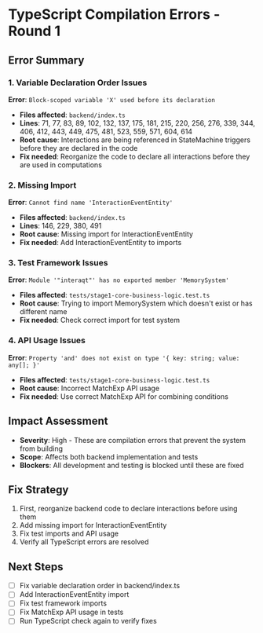 # TypeScript Compilation Errors - Round 1

## Error Summary

### 1. Variable Declaration Order Issues
**Error**: `Block-scoped variable 'X' used before its declaration`
- **Files affected**: `backend/index.ts`
- **Lines**: 71, 77, 83, 89, 102, 132, 137, 175, 181, 215, 220, 256, 276, 339, 344, 406, 412, 443, 449, 475, 481, 523, 559, 571, 604, 614
- **Root cause**: Interactions are being referenced in StateMachine triggers before they are declared in the code
- **Fix needed**: Reorganize the code to declare all interactions before they are used in computations

### 2. Missing Import
**Error**: `Cannot find name 'InteractionEventEntity'`
- **Files affected**: `backend/index.ts`
- **Lines**: 146, 229, 380, 491
- **Root cause**: Missing import for InteractionEventEntity
- **Fix needed**: Add InteractionEventEntity to imports

### 3. Test Framework Issues
**Error**: `Module '"interaqt"' has no exported member 'MemorySystem'`
- **Files affected**: `tests/stage1-core-business-logic.test.ts`
- **Root cause**: Trying to import MemorySystem which doesn't exist or has different name
- **Fix needed**: Check correct import for test system

### 4. API Usage Issues
**Error**: `Property 'and' does not exist on type '{ key: string; value: any[]; }'`
- **Files affected**: `tests/stage1-core-business-logic.test.ts`
- **Root cause**: Incorrect MatchExp API usage
- **Fix needed**: Use correct MatchExp API for combining conditions

## Impact Assessment
- **Severity**: High - These are compilation errors that prevent the system from building
- **Scope**: Affects both backend implementation and tests
- **Blockers**: All development and testing is blocked until these are fixed

## Fix Strategy
1. First, reorganize backend code to declare interactions before using them
2. Add missing import for InteractionEventEntity
3. Fix test imports and API usage
4. Verify all TypeScript errors are resolved

## Next Steps
- [ ] Fix variable declaration order in backend/index.ts
- [ ] Add InteractionEventEntity import
- [ ] Fix test framework imports
- [ ] Fix MatchExp API usage in tests
- [ ] Run TypeScript check again to verify fixes